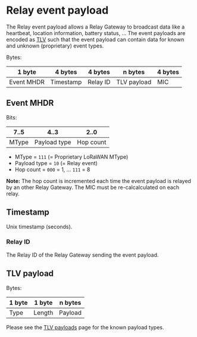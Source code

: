 # Relay event payload

<!-- toc -->

The Relay event payload allows a Relay Gateway to broadcast data like a heartbeat,
location information, battery status, ... The event payloads are encoded as [TLV](https://en.wikipedia.org/wiki/Type%E2%80%93length%E2%80%93value)
such that the event payload can contain data for known and unknown (proprietary)
event types.

Bytes:

| 1 byte     | 4 bytes   | 4 bytes  | n bytes     | 4 bytes |
| ---------- | --------- | -------- | ----------- | ------- |
| Event MHDR | Timestamp | Relay ID | TLV payload | MIC     |


## Event MHDR

Bits:

| 7..5  | 4..3         | 2..0      |
| ----- | -------------| --------- |
| MType | Payload type | Hop count |

* MType = `111` (= Proprietary LoRaWAN MType)
* Payload type = `10` (= Relay event)
* Hop count = `000` = 1, ... `111` = 8

**Note:** The hop count is incremented each time the event payload is relayed
by an other Relay Gateway. The MIC must be re-calcalculated on each relay.

## Timestamp

Unix timestamp (seconds).

### Relay ID

The Relay ID of the Relay Gateway sending the event payload.

## TLV payload

Bytes:

| 1 byte | 1 byte | n bytes |
| ------ | ------ | ------- |
| Type   | Length | Payload |

Please see the [TLV payloads](./tlv-payloads.md) page for the known payload types.
